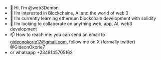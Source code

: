 - 👋 Hi, I’m @web3Demon
- 👀 I’m interested in Blockchains, AI and the world of web 3
- 🌱 I’m currently learning ethereum blockchain development with solidity 
- 💞️ I’m looking to collaborate on anything web, app, AI, web3 development
- 📫 How to reach me: you can send an email to gideonokorie17@gmail.com, follow me on X (formally twitter) @GideonOkorie7
- or whatsapp +2348145705162

<!---
web3Demon/web3Demon is a ✨ special ✨ repository because its `README.md` (this file) appears on your GitHub profile.
You can click the Preview link to take a look at your changes.
--->

